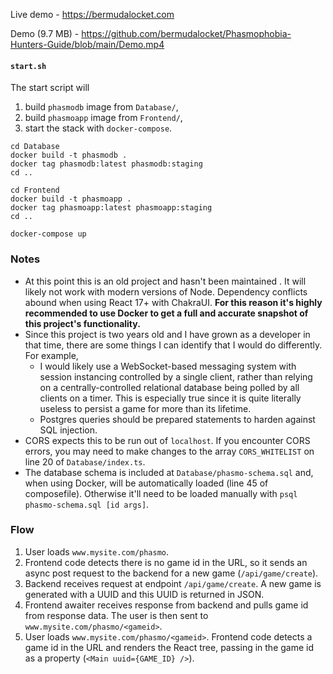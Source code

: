 Live demo - https://bermudalocket.com

Demo (9.7 MB) - https://github.com/bermudalocket/Phasmophobia-Hunters-Guide/blob/main/Demo.mp4

#### `start.sh`

The start script will

1. build `phasmodb` image from `Database/`,
2. build `phasmoapp` image from `Frontend/`,
3. start the stack with `docker-compose`.

```
cd Database
docker build -t phasmodb .
docker tag phasmodb:latest phasmodb:staging
cd ..

cd Frontend
docker build -t phasmoapp .
docker tag phasmoapp:latest phasmoapp:staging
cd ..

docker-compose up
```

### Notes

- At this point this is an old project and hasn't been maintained . It will likely not work with modern versions of Node. Dependency conflicts abound when using React 17+ with ChakraUI. **For this reason it's highly recommended to use Docker to get a full and accurate snapshot of this project's functionality.**
- Since this project is two years old and I have grown as a developer in that time, there are some things I can identify that I would do differently. For example, 
    - I would likely use a WebSocket-based messaging system with session instancing controlled by a single client, rather than relying on a centrally-controlled relational database being polled by all clients on a timer. This is especially true since it is quite literally useless to persist a game for more than its lifetime.
    - Postgres queries should be prepared statements to harden against SQL injection.
- CORS expects this to be run out of `localhost`. If you encounter CORS errors, you may need to make changes to the array `CORS_WHITELIST` on line 20 of `Database/index.ts`. 
- The database schema is included at `Database/phasmo-schema.sql` and, when using Docker, will be automatically loaded (line 45 of composefile). Otherwise it'll need to be loaded manually with `psql phasmo-schema.sql [id args]`.

### Flow

1. User loads `www.mysite.com/phasmo`.
2. Frontend code detects there is no game id in the URL, so it sends an async post request to the backend for a new game (`/api/game/create`).
3. Backend receives request at endpoint `/api/game/create`. A new game is generated with a UUID and this UUID is returned in JSON.
4. Frontend awaiter receives response from backend and pulls game id from response data. The user is then sent to `www.mysite.com/phasmo/<gameid>`.
5. User loads `www.mysite.com/phasmo/<gameid>`. Frontend code detects a game id in the URL and  renders the React tree, passing in the game id as a property (`<Main uuid={GAME_ID} />`).
